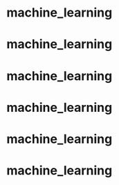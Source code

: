 # machine_learning
# machine_learning
# machine_learning
# machine_learning
# machine_learning
# machine_learning
